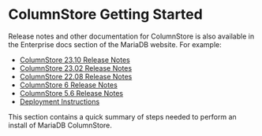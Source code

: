 
# ColumnStore Getting Started

Release notes and other documentation for ColumnStore is also available in the Enterprise docs section of the MariaDB website. For example:

* [ColumnStore 23.10 Release Notes](https://app.gitbook.com/s/aEnK0ZXmUbJzqQrTjFyb/columnstore/mariadb-columnstore-23-10-release-notes/)
* [ColumnStore 23.02 Release Notes](https://app.gitbook.com/s/aEnK0ZXmUbJzqQrTjFyb/columnstore/mariadb-columnstore-23-02-release-notes/)
* [ColumnStore 22.08 Release Notes](https://app.gitbook.com/s/aEnK0ZXmUbJzqQrTjFyb/columnstore/mariadb-columnstore-22-08-release-notes/)
* [ColumnStore 6 Release Notes](https://app.gitbook.com/s/aEnK0ZXmUbJzqQrTjFyb/columnstore/mariadb-columnstore-6-release-notes/)
* [ColumnStore 5.6 Release Notes](https://app.gitbook.com/s/aEnK0ZXmUbJzqQrTjFyb/columnstore/mariadb-columnstore-5-6-release-notes/)
* [Deployment Instructions](/en/mariadb-columnstore/)




This section contains a quick summary of steps needed to perform an install of MariaDB ColumnStore.

